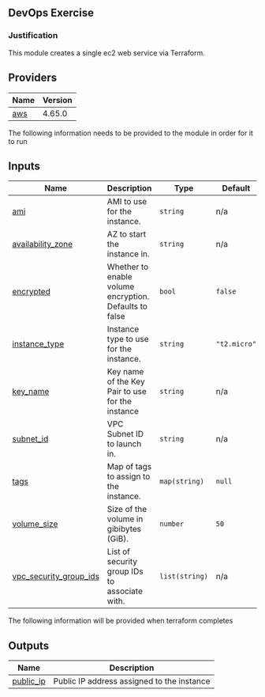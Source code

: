 ## DevOps Exercise
### Justification
This module creates a single ec2 web service via Terraform.

## Providers

| Name | Version |
|------|---------|
| <a name="provider_aws"></a> [aws](#provider\_aws) | 4.65.0 |

The following information needs to be provided to the module in order for it to run

## Inputs

| Name | Description | Type | Default | Required |
|------|-------------|------|---------|:--------:|
| <a name="input_ami"></a> [ami](#input\_ami) | AMI to use for the instance. | `string` | n/a | yes |
| <a name="input_availability_zone"></a> [availability\_zone](#input\_availability\_zone) | AZ to start the instance in. | `string` | n/a | yes |
| <a name="input_encrypted"></a> [encrypted](#input\_encrypted) | Whether to enable volume encryption. Defaults to false | `bool` | `false` | no |
| <a name="input_instance_type"></a> [instance\_type](#input\_instance\_type) | Instance type to use for the instance. | `string` | `"t2.micro"` | no |
| <a name="input_key_name"></a> [key\_name](#input\_key\_name) | Key name of the Key Pair to use for the instance | `string` | n/a | yes |
| <a name="input_subnet_id"></a> [subnet\_id](#input\_subnet\_id) | VPC Subnet ID to launch in. | `string` | n/a | yes |
| <a name="input_tags"></a> [tags](#input\_tags) | Map of tags to assign to the instance. | `map(string)` | `null` | no |
| <a name="input_volume_size"></a> [volume\_size](#input\_volume\_size) | Size of the volume in gibibytes (GiB). | `number` | `50` | no |
| <a name="input_vpc_security_group_ids"></a> [vpc\_security\_group\_ids](#input\_vpc\_security\_group\_ids) | List of security group IDs to associate with. | `list(string)` | n/a | yes |

The following information will be provided when terraform completes

## Outputs

| Name | Description |
|------|-------------|
| <a name="output_public_ip"></a> [public\_ip](#output\_public\_ip) | Public IP address assigned to the instance |
